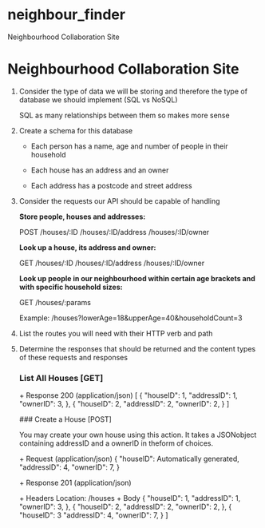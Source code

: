 # neighbour_finder
Neighbourhood Collaboration Site
# Neighbourhood Collaboration Site

1. Consider the type of data we will be storing and therefore the type of database we should implement (SQL vs NoSQL)

   SQL as many relationships between them so makes more sense

2. Create a schema for this database

   - Each person has a name, age and number of people in their household

   - Each house has an address and an owner

   - Each address has a postcode and street address  

3. Consider the requests our API should be capable of handling

   **Store people, houses and addresses:**

   POST /houses/:ID  /houses/:ID/address  /houses/:ID/owner

   **Look up a house, its address and owner:**		

   GET /houses/:ID  /houses/:ID/address  /houses/:ID/owner

   **Look up people in our neighbourhood within certain age brackets and with specific household sizes:**		

   GET /houses/:params		

   Example: /houses?lowerAge=18&upperAge=40&householdCount=3

4. List the routes you will need with their HTTP verb and path



5. Determine the responses that should be returned and the content types of these requests and responses

   ### List All Houses [GET]

   \+ Response 200 (application/json)
       [      {        "houseID": 1,        "addressID": 1,        "ownerID": 3,      }, {        "houseID": 2,        "addressID": 2,        "ownerID": 2,      }    ]

   \### Create a House [POST]

   You may create your own house using this action. It takes a JSONobject containing addressID and a ownerID in theform of choices.

   \+ Request (application/json)
       {      "houseID": Automatically generated,      "addressID": 4,      "ownerID": 7,    }

   \+ Response 201 (application/json)

     \+ Headers
         Location: /houses	  + Body
         {        "houseID": 1,        "addressID": 1,        "ownerID": 3,      }, {        "houseID": 2,        "addressID": 2,        "ownerID": 2,      }, {      "houseID": 3      "addressID": 4,      "ownerID": 7,       }    ]

 
